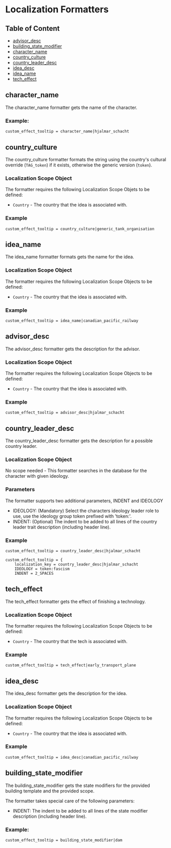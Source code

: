 # Localization Formatters

## Table of Content

* [advisor_desc](#advisor_desc)
* [building_state_modifier](#building_state_modifier)
* [character_name](#character_name)
* [country_culture](#country_culture)
* [country_leader_desc](#country_leader_desc)
* [idea_desc](#idea_desc)
* [idea_name](#idea_name)
* [tech_effect](#tech_effect)

## character_name
The character_name formatter gets the name of the character.

### Example:
```
custom_effect_tooltip = character_name|hjalmar_schacht
```


## country_culture
The country_culture formatter formats the string using the country's cultural override (`TAG_token`) if it exists,
otherwise the generic version (`token`).

### Localization Scope Object
The formatter requires the following Localization Scope Objets to be defined:
* `Country` - The country that the idea is associated with.

### Example
```
custom_effect_tooltip = country_culture|generic_tank_organisation
```


## idea_name
The idea_name formatter formats gets the name for the idea.

### Localization Scope Object
The formatter requires the following Localization Scope Objects to be defined:
* `Country` - The country that the idea is associated with.

### Example
```
custom_effect_tooltip = idea_name|canadian_pacific_railway
```


## advisor_desc
The advisor_desc formatter gets the description for the advisor.

### Localization Scope Object
The formatter requires the following Localization Scope Objects to be defined:
* `Country` - The country that the idea is associated with.

### Example
```
custom_effect_tooltip = advisor_desc|hjalmar_schacht
```


## country_leader_desc
The country_leader_desc formatter gets the description for a possible country leader.

### Localization Scope Object
No scope needed - This formatter searches in the database for the character with given ideology.

### Parameters
The formatter supports two additional parameters, INDENT and IDEOLOGY
- IDEOLOGY: (Mandatory) Select the characters ideology leader role to use, use the ideology group token prefixed with 'token:'.
- INDENT: (Optional) The indent to be added to all lines of the country leader trait description (including header line).

### Example
```
custom_effect_tooltip = country_leader_desc|hjalmar_schacht

custom_effect_tooltip = {
	localization_key = country_leader_desc|hjalmar_schacht
	IDEOLOGY = token:fascism
	INDENT = 2_SPACES
```


## tech_effect
The tech_effect formatter gets the effect of finishing a technology.

### Localization Scope Object
The formatter requires the following Localization Scope Objects to be defined:
* `Country` - The country that the tech is associated with.

### Example
```
custom_effect_tooltip = tech_effect|early_transport_plane
```


## idea_desc
The idea_desc formatter gets the description for the idea.

### Localization Scope Object
The formatter requires the following Localization Scope Objects to be defined:
* `Country` - The country that the idea is associated with.

### Example
```
custom_effect_tooltip = idea_desc|canadian_pacific_railway
```


## building_state_modifier
The building_state_modifier gets the state modifiers for the provided building template and the provided scope.

The formatter takes special care of the following parameters:
- INDENT: The indent to be added to all lines of the state modifier description (including header line).

### Example:
```
custom_effect_tooltip = building_state_modifier|dam
```



